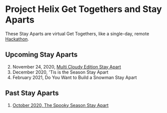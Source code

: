 # Project Helix Get Togethers and Stay Aparts

These Stay Aparts are virtual Get Togethers, like a single-day, remote [Hackathon](../hackathons/README.md).

## Upcoming Stay Aparts

2. November 24, 2020, [Multi Cloudy Edition Stay Apart](2-cloudy.md)
3. December 2020, 'Tis is the Season Stay Apart
4. February 2021, Do You Want to Build a Snowman Stay Apart

## Past Stay Aparts

1. [October 2020, The Spooky Season Stay Apart](1-spooky.md)
